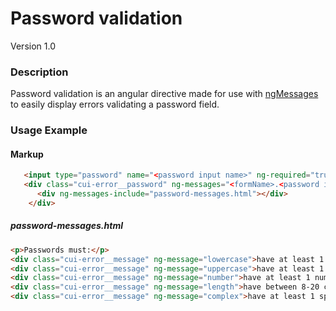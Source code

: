 # Password validation
Version 1.0


### Description
Password validation is an angular directive made for use with [ngMessages](https://docs.angularjs.org/api/ngMessages/directive/ngMessages) to easily display errors validating a password field.

### Usage Example
#### Markup

```html
   <input type="password" name="<password input name>" ng-required="true" password-validation></input>
   <div class="cui-error__password" ng-messages="<formName>.<password input name>.$error" ng-messages-multiple ng-if="<formName>.<password input name>.$invalid">
      <div ng-messages-include="password-messages.html"></div>
    </div>
```
##### password-messages.html

```html
<p>Passwords must:</p>
<div class="cui-error__message" ng-message="lowercase">have at least 1 lower case letter</div>
<div class="cui-error__message" ng-message="uppercase">have at least 1 upper case letter</div>
<div class="cui-error__message" ng-message="number">have at least 1 number</div>
<div class="cui-error__message" ng-message="length">have between 8-20 characters</div>
<div class="cui-error__message" ng-message="complex">have at least 1 special symbol (ex: ! * + )</div>
```
